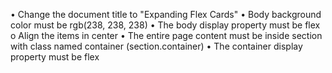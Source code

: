 •	Change the document title to "Expanding Flex Cards"
•	Body background color must be rgb(238, 238, 238)
•	The body display property must be flex
o	Align the items in center
•	The entire page content must be inside section with class named container (section.container)
•	The container display property must be flex

